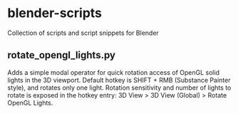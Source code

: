 # blender-scripts
Collection of scripts and script snippets for Blender




## rotate_opengl_lights.py
Adds a simple modal operator for quick rotation access of OpenGL solid lights in the 3D viewport. Default hotkey is SHIFT + RMB (Substance Painter style), and rotates only one light. Rotation sensitivity and number of lights to rotate is exposed in the hotkey entry: 3D View > 3D View (Global) > Rotate OpenGL Lights.
